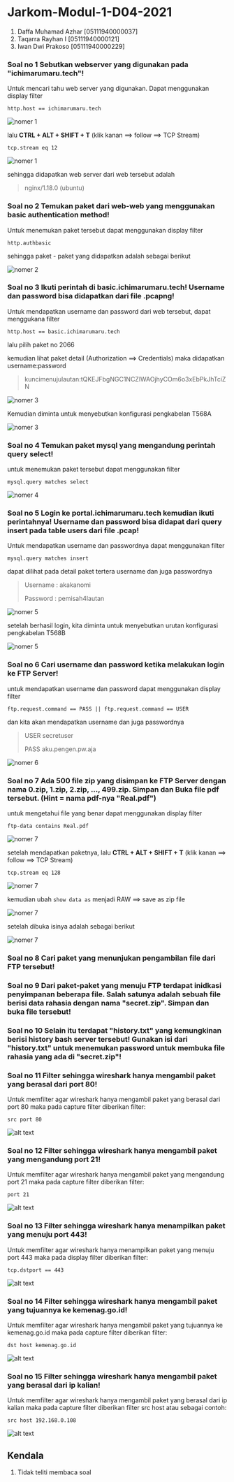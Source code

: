 # Jarkom-Modul-1-D04-2021
1. Daffa Muhamad Azhar [05111940000037]
2. Taqarra Rayhan I [05111940000121]
3. Iwan Dwi Prakoso [05111940000229]

### Soal no 1 Sebutkan webserver yang digunakan pada "ichimarumaru.tech"!
Untuk mencari tahu web server yang digunakan. Dapat menggunakan display filter 

```
http.host == ichimarumaru.tech
```

![nomer 1](https://github.com/EEB12/Jarkom-Modul-1-D04-2021/blob/main/images/1a.PNG?raw=true)

lalu **CTRL + ALT + SHIFT + T** (klik kanan ==> follow ==> TCP Stream)

```
tcp.stream eq 12
```

![nomer 1](https://github.com/EEB12/Jarkom-Modul-1-D04-2021/blob/main/images/1b.PNG?raw=true)

sehingga didapatkan web server dari web tersebut adalah
> nginx/1.18.0 (ubuntu)


### Soal no 2 Temukan paket dari **web-web** yang menggunakan **basic authentication** method!
Untuk menemukan paket tersebut dapat menggunakan display filter

```
http.authbasic
```

sehingga paket - paket yang didapatkan adalah sebagai berikut

![nomer 2](https://github.com/EEB12/Jarkom-Modul-1-D04-2021/blob/main/images/2.PNG?raw=true)


### Soal no 3 Ikuti perintah di basic.ichimarumaru.tech! Username dan password bisa didapatkan dari file .pcapng!
Untuk mendapatkan username dan password dari web tersebut, dapat menggukana filter 

```
http.host == basic.ichimarumaru.tech
```

lalu pilih paket no 2066

kemudian lihat paket detail (Authorization ==> Credentials) maka didapatkan username:password

> kuncimenujulautan:tQKEJFbgNGC1NCZlWAOjhyCOm6o3xEbPkJhTciZN

![nomer 3](https://github.com/EEB12/Jarkom-Modul-1-D04-2021/blob/main/images/3a.PNG?raw=true)

Kemudian diminta untuk menyebutkan konfigurasi pengkabelan T568A

![nomer 3](https://github.com/EEB12/Jarkom-Modul-1-D04-2021/blob/main/images/3b.PNG?raw=true)


### Soal no 4 Temukan paket mysql yang mengandung perintah query select!
untuk menemukan paket tersebut dapat menggunakan filter

```
mysql.query matches select
```

![nomer 4](https://github.com/EEB12/Jarkom-Modul-1-D04-2021/blob/main/images/4.PNG?raw=true)


### Soal no 5 Login ke portal.ichimarumaru.tech kemudian ikuti perintahnya! Username dan password bisa didapat dari query insert pada table users dari file .pcap!
Untuk mendapatkan username dan passwordnya dapat menggunakan filter

```
mysql.query matches insert
```

dapat dilihat pada detail paket tertera username dan juga passwordnya

> Username : akakanomi
>
> Password : pemisah4lautan

![nomer 5](https://github.com/EEB12/Jarkom-Modul-1-D04-2021/blob/main/images/5a.PNG?raw=true)

setelah berhasil login, kita diminta untuk menyebutkan urutan konfigurasi pengkabelan T568B

![nomer 5](https://github.com/EEB12/Jarkom-Modul-1-D04-2021/blob/main/images/5b.PNG?raw=true)


### Soal no 6 Cari username dan password ketika melakukan login ke FTP Server!
untuk mendapatkan username dan password dapat menggunakan display filter 

```
ftp.request.command == PASS || ftp.request.command == USER
```

dan kita akan mendapatkan username dan juga passwordnya

> USER secretuser
>
> PASS aku.pengen.pw.aja

![nomer 6](https://github.com/EEB12/Jarkom-Modul-1-D04-2021/blob/main/images/6.PNG?raw=true)


### Soal no 7 Ada 500 file zip yang disimpan ke FTP Server dengan nama 0.zip, 1.zip, 2.zip, ..., 499.zip. Simpan dan Buka file pdf tersebut. (Hint = nama pdf-nya "Real.pdf")
untuk mengetahui file yang benar dapat menggunakan display filter 

```
ftp-data contains Real.pdf
```

![nomer 7](https://github.com/EEB12/Jarkom-Modul-1-D04-2021/blob/main/images/7a.PNG?raw=true)

setelah mendapatkan paketnya, lalu **CTRL + ALT + SHIFT + T** (klik kanan ==> follow ==> TCP Stream) 

```
tcp.stream eq 128
```

![nomer 7](https://github.com/EEB12/Jarkom-Modul-1-D04-2021/blob/main/images/7b.PNG?raw=true)

kemudian ubah `show data as` menjadi RAW ==> save as zip file

![nomer 7](https://github.com/EEB12/Jarkom-Modul-1-D04-2021/blob/main/images/7c.PNG?raw=true)

setelah dibuka isinya adalah sebagai berikut

![nomer 7](https://github.com/EEB12/Jarkom-Modul-1-D04-2021/blob/main/images/7d.PNG?raw=true)


### Soal no 8 Cari paket yang menunjukan pengambilan file dari FTP tersebut!

### Soal no 9 Dari paket-paket yang menuju FTP terdapat inidkasi penyimpanan beberapa file. Salah satunya adalah sebuah file berisi data rahasia dengan nama "secret.zip". Simpan dan buka file tersebut!

### Soal no 10 Selain itu terdapat "history.txt" yang kemungkinan berisi history bash server tersebut! Gunakan isi dari "history.txt" untuk menemukan password untuk membuka file rahasia yang ada di "secret.zip"!

### Soal no 11 Filter sehingga wireshark hanya mengambil paket yang berasal dari port 80!
Untuk memfilter agar wireshark hanya mengambil paket yang berasal dari port 80 maka pada capture filter diberikan filter: 
```
src port 80
```
![alt text](https://github.com/EEB12/Jarkom-Modul-1-D04-2021/blob/main/images/11.png?raw=true)

### Soal no 12 Filter sehingga wireshark hanya mengambil paket yang mengandung port 21!
Untuk memfilter agar wireshark hanya mengambil paket yang mengandung port 21 maka pada capture filter diberikan filter: 
```
port 21
```
![alt text](https://github.com/EEB12/Jarkom-Modul-1-D04-2021/blob/main/images/12.png?raw=true)

### Soal no 13 Filter sehingga wireshark hanya menampilkan paket yang menuju port 443!
Untuk memfilter agar wireshark hanya menampilkan paket yang menuju port 443 maka pada display filter diberikan filter: 
```
tcp.dstport == 443
```
![alt text](https://github.com/EEB12/Jarkom-Modul-1-D04-2021/blob/main/images/13.png?raw=true)

### Soal no 14 Filter sehingga wireshark hanya mengambil paket yang tujuannya ke kemenag.go.id!
Untuk memfilter agar wireshark hanya mengambil paket yang tujuannya ke kemenag.go.id maka pada capture filter diberikan filter: 
```
dst host kemenag.go.id
```
![alt text](https://github.com/EEB12/Jarkom-Modul-1-D04-2021/blob/main/images/14.png?raw=true)

### Soal no 15 Filter sehingga wireshark hanya mengambil paket yang berasal dari ip kalian!
Untuk memfilter agar wireshark hanya mengambil paket yang berasal dari ip kalian maka pada capture filter diberikan filter src host <ip masing masing> atau sebagai contoh: 
```
src host 192.168.0.108
```
![alt text](https://github.com/EEB12/Jarkom-Modul-1-D04-2021/blob/main/images/15.png?raw=true)

## Kendala
1. Tidak teliti membaca soal

